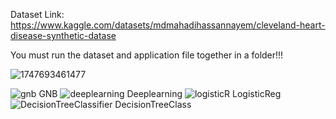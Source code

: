 
Dataset Link: https://www.kaggle.com/datasets/mdmahadihassannayem/cleveland-heart-disease-synthetic-datase

You must run the dataset and application file together in a folder!!!

![1747693461477](https://github.com/user-attachments/assets/cd7e69b3-112a-4e24-bc2a-eabae6c1de58)








![gnb](https://github.com/user-attachments/assets/d3633422-71b3-4c6f-b6a0-dcee0c487bd6)
GNB
![deeplearning](https://github.com/user-attachments/assets/0b9bc152-47d5-49a2-b499-d38fd24c4d9f)
Deeplearning
![logisticR](https://github.com/user-attachments/assets/882be706-8eb7-4c72-9956-31fc2c21a128)
LogisticReg
![DecisionTreeClassifier](https://github.com/user-attachments/assets/a6973b87-bd07-4263-a2af-b773659bbc67)
DecisionTreeClass
